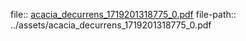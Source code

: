 file:: [acacia_decurrens_1719201318775_0.pdf](../assets/acacia_decurrens_1719201318775_0.pdf)
file-path:: ../assets/acacia_decurrens_1719201318775_0.pdf
